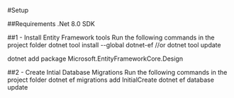 #Setup

##Requirements
  .Net 8.0 SDK

##1 - Install Entity Framework tools
Run the following commands in the project folder
  dotnet tool install --global dotnet-ef
  //or
  dotnet tool update

  dotnet add package Microsoft.EntityFrameworkCore.Design

##2 - Create Intial Database Migrations
Run the following commands in the project folder
  dotnet ef migrations add InitialCreate
  dotnet ef database update